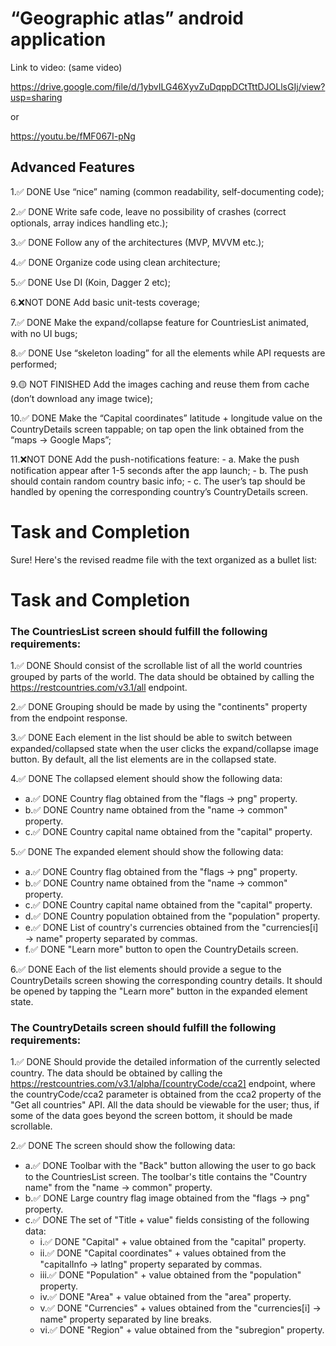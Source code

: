 # “Geographic atlas” android application
Link to video: (same video)

https://drive.google.com/file/d/1ybvILG46XyvZuDqppDCtTttDJOLlsGIj/view?usp=sharing

or 

https://youtu.be/fMF067I-pNg

## Advanced Features
1.✅ DONE  Use “nice” naming (common readability, self-documenting code);

2.✅ DONE  Write safe code, leave no possibility of crashes (correct optionals, array indices handling etc.);

3.✅ DONE  Follow any of the architectures (MVP, MVVM etc.);

4.✅ DONE  Organize code using clean architecture;

5.✅ DONE  Use DI (Koin, Dagger 2 etc);

6.❌NOT DONE  Add basic unit-tests coverage;

7.✅ DONE  Make the expand/collapse feature for CountriesList animated, with no UI bugs;

8.✅ DONE  Use “skeleton loading” for all the elements while API requests are performed;

9.🟡 NOT FINISHED  Add the images caching and reuse them from cache (don’t download any image  twice);

10.✅ DONE  Make the “Capital coordinates” latitude + longitude value on the CountryDetails screen tappable; on tap open the link obtained from the “maps → Google Maps”;

11.❌NOT DONE  Add the push-notifications feature:
    - a. Make the push notification appear after 1-5 seconds after the app launch;
    - b. The push should contain random country basic info;
    - c. The user’s tap should be handled by opening the corresponding country’s CountryDetails screen.



# Task and Completion
Sure! Here's the revised readme file with the text organized as a bullet list:

# Task and Completion
### The CountriesList screen should fulfill the following requirements:

1.✅ DONE  Should consist of the scrollable list of all the world countries grouped by parts of the world. The data should be obtained by calling the https://restcountries.com/v3.1/all endpoint.

2.✅ DONE  Grouping should be made by using the "continents" property from the endpoint response.

3.✅ DONE  Each element in the list should be able to switch between expanded/collapsed state when the user clicks the expand/collapse image button. By default, all the list elements are in the collapsed state.

4.✅ DONE  The collapsed element should show the following data:
   - a.✅ DONE  Country flag obtained from the "flags → png" property.
   - b.✅ DONE  Country name obtained from the "name → common" property.
   - c.✅ DONE  Country capital name obtained from the "capital" property.

5.✅ DONE  The expanded element should show the following data:
   - a.✅ DONE  Country flag obtained from the "flags → png" property.
   - b.✅ DONE  Country name obtained from the "name → common" property.
   - c.✅ DONE  Country capital name obtained from the "capital" property.
   - d.✅ DONE  Country population obtained from the "population" property.
   - e.✅ DONE  List of country's currencies obtained from the "currencies[i] → name" property separated by commas.
   - f.✅ DONE  "Learn more" button to open the CountryDetails screen.

6.✅ DONE  Each of the list elements should provide a segue to the CountryDetails screen showing the corresponding country details. It should be opened by tapping the "Learn more" button in the expanded element state.

### The CountryDetails screen should fulfill the following requirements:
1.✅ DONE  Should provide the detailed information of the currently selected country. The data should be obtained by calling the https://restcountries.com/v3.1/alpha/[countryCode/cca2] endpoint, where the countryCode/cca2 parameter is obtained from the cca2 property of the "Get all countries" API. All the data should be viewable for the user; thus, if some of the data goes beyond the screen bottom, it should be made scrollable.

2.✅ DONE  The screen should show the following data:
   - a.✅ DONE  Toolbar with the "Back" button allowing the user to go back to the CountriesList screen. The toolbar's title contains the "Country name" from the "name → common" property.
   - b.✅ DONE  Large country flag image obtained from the "flags → png" property.
   - c.✅ DONE  The set of "Title + value" fields consisting of the following data:
     - i.✅ DONE  "Capital" + value obtained from the "capital" property.
     - ii.✅ DONE  "Capital coordinates" + values obtained from the "capitalInfo → latlng" property separated by commas.
     - iii.✅ DONE  "Population" + value obtained from the "population" property.
     - iv.✅ DONE  "Area" + value obtained from the "area" property.
     - v.✅ DONE  "Currencies" + values obtained from the "currencies[i] → name" property separated by line breaks.
     - vi.✅ DONE  "Region" + value obtained from the "subregion" property.

